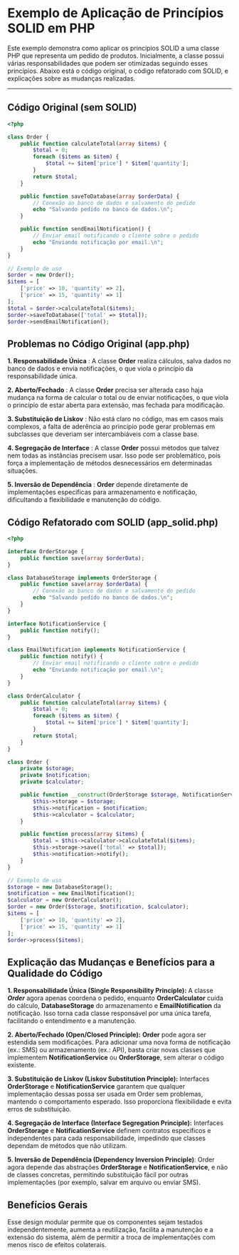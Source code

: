 # Exemplo de Aplicação de Princípios SOLID em PHP

Este exemplo demonstra como aplicar os princípios SOLID a uma classe PHP que representa um pedido de produtos. Inicialmente, a classe possui várias responsabilidades que podem ser otimizadas seguindo esses princípios. Abaixo está o código original, o código refatorado com SOLID, e explicações sobre as mudanças realizadas.

---

## Código Original (sem SOLID) 

```php
<?php

class Order {
    public function calculateTotal(array $items) {
        $total = 0;
        foreach ($items as $item) {
            $total += $item['price'] * $item['quantity'];
        }
        return $total;
    }

    public function saveToDatabase(array $orderData) {
        // Conexão ao banco de dados e salvamento do pedido
        echo "Salvando pedido no banco de dados.\n";
    }

    public function sendEmailNotification() {
        // Enviar email notificando o cliente sobre o pedido
        echo "Enviando notificação por email.\n";
    }
}

// Exemplo de uso
$order = new Order();
$items = [
    ['price' => 10, 'quantity' => 2],
    ['price' => 15, 'quantity' => 1]
];
$total = $order->calculateTotal($items);
$order->saveToDatabase(['total' => $total]);
$order->sendEmailNotification();
```

## **Problemas no Código Original** (app.php)


**1.    Responsabilidade Única** : A classe **Order** realiza cálculos, salva dados no banco de dados e envia notificações, o que viola o princípio da responsabilidade única.

**2.    Aberto/Fechado** : A classe **Order** precisa ser alterada caso haja mudança na forma de calcular o total ou de enviar notificações, o que viola o princípio de estar aberta para extensão, mas fechada para modificação.

**3.    Substituição de Liskov** : Não está claro no código, mas em casos mais complexos, a falta de aderência ao princípio pode gerar problemas em subclasses que deveriam ser intercambiáveis com a classe base.
    
**4.    Segregação de Interface** : A classe **Order** possui métodos que talvez nem todas as instâncias precisem usar. Isso pode ser problemático, pois força a implementação de métodos desnecessários em determinadas situações.

**5.    Inversão de Dependência** : **Order** depende diretamente de implementações específicas para armazenamento e notificação, dificultando a flexibilidade e manutenção do código.

## **Código Refatorado com SOLID** (app_solid.php)
```php
<?php

interface OrderStorage {
    public function save(array $orderData);
}

class DatabaseStorage implements OrderStorage {
    public function save(array $orderData) {
        // Conexão ao banco de dados e salvamento do pedido
        echo "Salvando pedido no banco de dados.\n";
    }
}

interface NotificationService {
    public function notify();
}

class EmailNotification implements NotificationService {
    public function notify() {
        // Enviar email notificando o cliente sobre o pedido
        echo "Enviando notificação por email.\n";
    }
}

class OrderCalculator {
    public function calculateTotal(array $items) {
        $total = 0;
        foreach ($items as $item) {
            $total += $item['price'] * $item['quantity'];
        }
        return $total;
    }
}

class Order {
    private $storage;
    private $notification;
    private $calculator;

    public function __construct(OrderStorage $storage, NotificationService $notification, OrderCalculator $calculator) {
        $this->storage = $storage;
        $this->notification = $notification;
        $this->calculator = $calculator;
    }

    public function process(array $items) {
        $total = $this->calculator->calculateTotal($items);
        $this->storage->save(['total' => $total]);
        $this->notification->notify();
    }
}

// Exemplo de uso
$storage = new DatabaseStorage();
$notification = new EmailNotification();
$calculator = new OrderCalculator();
$order = new Order($storage, $notification, $calculator);
$items = [
    ['price' => 10, 'quantity' => 2],
    ['price' => 15, 'quantity' => 1]
];
$order->process($items);
```
## **Explicação das Mudanças e Benefícios para a Qualidade do Código**

**1.	Responsabilidade Única (Single Responsibility Principle):** A classe ***Order*** agora apenas coordena o pedido, enquanto **OrderCalculator** cuida do cálculo, **DatabaseStorage** do armazenamento e **EmailNotification** da notificação. Isso torna cada classe responsável por uma única tarefa, facilitando o entendimento e a manutenção.

**2.	Aberto/Fechado (Open/Closed Principle):** **Order** pode agora ser estendida sem modificações. Para adicionar uma nova forma de notificação (ex.: SMS) ou armazenamento (ex.: API), basta criar novas classes que implementem **NotificationService** ou **OrderStorage**, sem alterar o código existente.

**3.	Substituição de Liskov (Liskov Substitution Principle):** Interfaces **OrderStorage** e **NotificationService** garantem que qualquer implementação dessas possa ser usada em Order sem problemas, mantendo o comportamento esperado. Isso proporciona flexibilidade e evita erros de substituição.

**4.	Segregação de Interface (Interface Segregation Principle):** Interfaces **OrderStorage** e **NotificationService** definem contratos específicos e independentes para cada responsabilidade, impedindo que classes dependam de métodos que não utilizam.

**5.	Inversão de Dependência (Dependency Inversion Principle)**: Order agora depende das abstrações **OrderStorage** e **NotificationService**, e não de classes concretas, permitindo substituição fácil por outras implementações (por exemplo, salvar em arquivo ou enviar SMS).


## **Benefícios Gerais**

Esse design modular permite que os componentes sejam testados independentemente, aumenta a reutilização, facilita a manutenção e a extensão do sistema, além de permitir a troca de implementações com menos risco de efeitos colaterais.